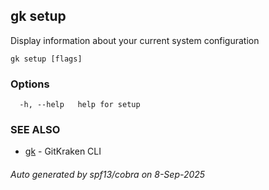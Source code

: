 ## gk setup

Display information about your current system configuration

```
gk setup [flags]
```

### Options

```
  -h, --help   help for setup
```

### SEE ALSO

* [gk](gk.md)	 - GitKraken CLI

###### Auto generated by spf13/cobra on 8-Sep-2025

